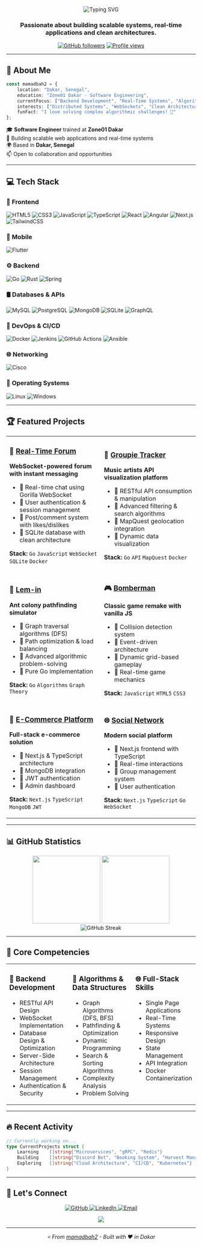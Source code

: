 <div align="center">
  <img src="https://readme-typing-svg.demolab.com?font=Fira+Code&weight=600&size=28&duration=3000&pause=1000&color=2E9EF7&center=true&vCenter=true&width=600&lines=Hi+%F0%9F%91%8B+I'm+Mamadou+Bobo+BAH;Full-Stack+Developer;Backend+Specialist;Algorithm+Enthusiast" alt="Typing SVG" />
</div>

<h3 align="center">Passionate about building scalable systems, real-time applications and clean architectures.</h3>

<p align="center">
  <a href="https://github.com/mamadbah2"><img src="https://img.shields.io/github/followers/mamadbah2?label=Followers&style=social" alt="GitHub followers"></a>
  <a href="https://github.com/mamadbah2"><img src="https://komarev.com/ghpvc/?username=mamadbah2&label=Profile%20views&color=0e75b6&style=flat" alt="Profile views"></a>
</p>

---

## 🚀 About Me

```typescript
const mamadbah2 = {
    location: "Dakar, Senegal",
    education: "Zone01 Dakar - Software Engineering",
    currentFocus: ["Backend Development", "Real-Time Systems", "Algorithm Design"],
    interests: ["Distributed Systems", "WebSockets", "Clean Architecture"],
    funFact: "I love solving complex algorithmic challenges! 🧠"
};
```

🎓 **Software Engineer** trained at **Zone01 Dakar**  
💼 Building scalable web applications and real-time systems  
🌍 Based in **Dakar, Senegal**  
📫 Open to collaboration and opportunities

---

## 💻 Tech Stack

### 🧠 **Frontend**
![HTML5](https://img.shields.io/badge/HTML5-E34F26?style=for-the-badge&logo=html5&logoColor=white)
![CSS3](https://img.shields.io/badge/CSS3-1572B6?style=for-the-badge&logo=css3&logoColor=white)
![JavaScript](https://img.shields.io/badge/JavaScript-F7DF1E?style=for-the-badge&logo=javascript&logoColor=black)
![TypeScript](https://img.shields.io/badge/TypeScript-3178C6?style=for-the-badge&logo=typescript&logoColor=white)
![React](https://img.shields.io/badge/React-61DAFB?style=for-the-badge&logo=react&logoColor=black)
![Angular](https://img.shields.io/badge/Angular-DD0031?style=for-the-badge&logo=angular&logoColor=white)
![Next.js](https://img.shields.io/badge/Next.js-000000?style=for-the-badge&logo=nextdotjs&logoColor=white)
![TailwindCSS](https://img.shields.io/badge/Tailwind_CSS-06B6D4?style=for-the-badge&logo=tailwindcss&logoColor=white)

### 📱 **Mobile**
![Flutter](https://img.shields.io/badge/Flutter-02569B?style=for-the-badge&logo=flutter&logoColor=white)

### ⚙️ **Backend**
![Go](https://img.shields.io/badge/Go-00ADD8?style=for-the-badge&logo=go&logoColor=white)
![Rust](https://img.shields.io/badge/Rust-000000?style=for-the-badge&logo=rust&logoColor=white)
![Spring](https://img.shields.io/badge/Spring-6DB33F?style=for-the-badge&logo=spring&logoColor=white)

### 🛢️ **Databases & APIs**
![MySQL](https://img.shields.io/badge/MySQL-4479A1?style=for-the-badge&logo=mysql&logoColor=white)
![PostgreSQL](https://img.shields.io/badge/PostgreSQL-4169E1?style=for-the-badge&logo=postgresql&logoColor=white)
![MongoDB](https://img.shields.io/badge/MongoDB-47A248?style=for-the-badge&logo=mongodb&logoColor=white)
![SQLite](https://img.shields.io/badge/SQLite-003B57?style=for-the-badge&logo=sqlite&logoColor=white)
![GraphQL](https://img.shields.io/badge/GraphQL-E10098?style=for-the-badge&logo=graphql&logoColor=white)

### 🚀 **DevOps & CI/CD**
![Docker](https://img.shields.io/badge/Docker-2496ED?style=for-the-badge&logo=docker&logoColor=white)
![Jenkins](https://img.shields.io/badge/Jenkins-D24939?style=for-the-badge&logo=jenkins&logoColor=white)
![GitHub Actions](https://img.shields.io/badge/GitHub_Actions-2088FF?style=for-the-badge&logo=githubactions&logoColor=white)
![Ansible](https://img.shields.io/badge/Ansible-EE0000?style=for-the-badge&logo=ansible&logoColor=white)

### 🌐 **Networking**
![Cisco](https://img.shields.io/badge/Cisco-1BA0D7?style=for-the-badge&logo=cisco&logoColor=white)

### 🧩 **Operating Systems**
![Linux](https://img.shields.io/badge/Linux-FCC624?style=for-the-badge&logo=linux&logoColor=black)
![Windows](https://img.shields.io/badge/Windows-0078D6?style=for-the-badge&logo=windows&logoColor=white)


---

## 🏆 Featured Projects

<table>
<tr>
<td width="50%">

### 💬 [Real-Time Forum](https://github.com/mamadbah2/real-time-forum)
**WebSocket-powered forum with instant messaging**
- 🔹 Real-time chat using Gorilla WebSocket
- 🔹 User authentication & session management
- 🔹 Post/comment system with likes/dislikes
- 🔹 SQLite database with clean architecture

**Stack:** `Go` `JavaScript` `WebSocket` `SQLite` `Docker`

</td>
<td width="50%">

### 🎵 [Groupie Tracker](https://github.com/mamadbah2/groupie-tracker)
**Music artists API visualization platform**
- 🔹 RESTful API consumption & manipulation
- 🔹 Advanced filtering & search algorithms
- 🔹 MapQuest geolocation integration
- 🔹 Dynamic data visualization

**Stack:** `Go` `API` `MapQuest` `Docker`

</td>
</tr>

<tr>
<td width="50%">

### 🐜 [Lem-in](https://github.com/mamadbah2/lem-in)
**Ant colony pathfinding simulator**
- 🔹 Graph traversal algorithms (DFS)
- 🔹 Path optimization & load balancing
- 🔹 Advanced algorithmic problem-solving
- 🔹 Pure Go implementation

**Stack:** `Go` `Algorithms` `Graph Theory`

</td>
<td width="50%">

### 🎮 [Bomberman](https://github.com/mamadbah2/make-your-game)
**Classic game remake with vanilla JS**
- 🔹 Collision detection system
- 🔹 Event-driven architecture
- 🔹 Dynamic grid-based gameplay
- 🔹 Real-time game mechanics

**Stack:** `JavaScript` `HTML5` `CSS3`

</td>
</tr>

<tr>
<td width="50%">

### 🛒 [E-Commerce Platform](https://github.com/mamadbah2/mabex-store)
**Full-stack e-commerce solution**
- 🔹 Next.js & TypeScript architecture
- 🔹 MongoDB integration
- 🔹 JWT authentication
- 🔹 Admin dashboard

**Stack:** `Next.js` `TypeScript` `MongoDB` `JWT`

</td>
<td width="50%">

### 🌐 [Social Network](https://github.com/mamadbah2/social-network)
**Modern social platform**
- 🔹 Next.js frontend with TypeScript
- 🔹 Real-time interactions
- 🔹 Group management system
- 🔹 User authentication

**Stack:** `Next.js` `TypeScript` `Go` `WebSocket`

</td>
</tr>
</table>

---

## 📊 GitHub Statistics

<div align="center">
  <img height="180em" src="https://github-readme-stats.vercel.app/api?username=mamadbah2&show_icons=true&theme=tokyonight&include_all_commits=true&count_private=true"/>
  <img height="180em" src="https://github-readme-stats.vercel.app/api/top-langs/?username=mamadbah2&layout=compact&langs_count=8&theme=tokyonight"/>
</div>

<div align="center">
  <img src="https://github-readme-streak-stats.herokuapp.com/?user=mamadbah2&theme=tokyonight" alt="GitHub Streak"/>
</div>

---

## 🎯 Core Competencies

<table>
<tr>
<td valign="top" width="33%">

### 🔧 Backend Development
- RESTful API Design
- WebSocket Implementation
- Database Design & Optimization
- Server-Side Architecture
- Session Management
- Authentication & Security

</td>
<td valign="top" width="33%">

### 🧮 Algorithms & Data Structures
- Graph Algorithms (DFS, BFS)
- Pathfinding & Optimization
- Dynamic Programming
- Search & Sorting Algorithms
- Complexity Analysis
- Problem Solving

</td>
<td valign="top" width="33%">

### 🌐 Full-Stack Skills
- Single Page Applications
- Real-Time Systems
- Responsive Design
- State Management
- API Integration
- Docker Containerization

</td>
</tr>
</table>

---

## 🔥 Recent Activity

```go
// Currently working on...
type CurrentProjects struct {
    Learning    []string{"Microservices", "gRPC", "Redis"}
    Building    []string{"Discord Bot", "Booking System", "Harvest Management"}
    Exploring   []string{"Cloud Architecture", "CI/CD", "Kubernetes"}
}
```

---

## 🤝 Let's Connect

<p align="center">
  <a href="https://github.com/mamadbah2">
    <img src="https://img.shields.io/badge/GitHub-181717?style=for-the-badge&logo=github&logoColor=white" alt="GitHub"/>
  </a>
  <a href="https://linkedin.com/in/mamadou-bobo-bah">
    <img src="https://img.shields.io/badge/LinkedIn-0A66C2?style=for-the-badge&logo=linkedin&logoColor=white" alt="LinkedIn"/>
  </a>
  <a href="mailto:mamadbah@zone01dakar.sn">
    <img src="https://img.shields.io/badge/Email-D14836?style=for-the-badge&logo=gmail&logoColor=white" alt="Email"/>
  </a>
</p>

<div align="center">
  <img src="https://capsule-render.vercel.app/api?type=waving&color=gradient&height=100&section=footer"/>
</div>

---

<p align="center">
  <i>⭐️ From <a href="https://github.com/mamadbah2">mamadbah2</a> - Built with ❤️ in Dakar</i>
</p>
